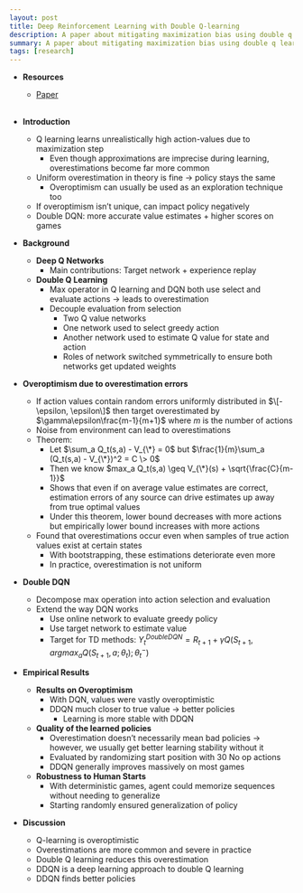 ```yaml
---
layout: post
title: Deep Reinforcement Learning with Double Q-learning
description: A paper about mitigating maximization bias using double q learning
summary: A paper about mitigating maximization bias using double q learning
tags: [research]
---
```


* **Resources**
    - [Paper](https://arxiv.org/abs/1509.06461)
<br><br/>

* **Introduction**  
  * Q learning learns unrealistically high action-values due to maximization step  
    * Even though approximations are imprecise during learning, overestimations become far more common  
  * Uniform overestimation in theory is fine → policy stays the same  
    * Overoptimism can usually be used as an exploration technique too  
  * If overoptimism isn’t unique, can impact policy negatively  
  * Double DQN: more accurate value estimates + higher scores on games  
* **Background**  
  * **Deep Q Networks**  
    * Main contributions: Target network + experience replay  
  * **Double Q Learning**  
    * Max operator in Q learning and DQN both use select and evaluate actions → leads to overestimation  
    * Decouple evaluation from selection  
      * Two Q value networks  
      * One network used to select greedy action  
      * Another network used to estimate Q value for state and action  
      * Roles of network switched symmetrically to ensure both networks get updated weights  
* **Overoptimism due to overestimation errors**  
  * If action values contain random errors uniformly distributed in $\[-\epsilon, \epsilon\]$ then target overestimated by $\gamma\epsilon\frac{m-1}{m+1}$ where $m$ is the number of actions  
  * Noise from environment can lead to overestimations  
  * Theorem:  
    * Let $\sum_a Q_t(s,a)  - V_{\*} = 0$ but $\frac{1}{m}\sum_a (Q_t(s,a)  - V_{\*})^2 = C \> 0$   
    * Then we know $max_a Q_t(s,a) \geq V_{\*}(s) + \sqrt{\frac{C}{m-1}}$  
    * Shows that even if on average value estimates are correct, estimation errors of any source can drive estimates up away from true optimal values  
    * Under this theorem, lower bound decreases with more actions but empirically lower bound increases with more actions  
  * Found that overestimations occur even when samples of true action values exist at certain states  
    * With bootstrapping, these estimations deteriorate even more  
    * In practice, overestimation is not uniform   
* **Double DQN**  
  * Decompose max operation into action selection and evaluation  
  * Extend the way DQN works  
    * Use online network to evaluate greedy policy  
    * Use target network to estimate value  
    * Target for TD methods: $Y_t^{DoubleDQN} = R_{t+1} + \gamma Q(S_{t+1}, argmax_a Q(S_{t+1}, a; \theta_t); \theta_t^-)$  
* **Empirical Results**  
  * **Results on Overoptimism**  
    * With DQN, values were vastly overoptimistic  
    * DDQN much closer to true value → better policies  
      * Learning is more stable with DDQN  
  * **Quality of the learned policies**  
    * Overestimation doesn’t necessarily mean bad policies → however, we usually get better learning stability without it  
    * Evaluated by randomizing start position with 30 No op actions  
    * DDQN generally improves massively on most games  
  * **Robustness to Human Starts**  
    * With deterministic games, agent could memorize sequences without needing to generalize  
    * Starting randomly ensured generalization of policy  
* **Discussion**  
  * Q-learning is overoptimistic  
  * Overestimations are more common and severe in practice  
  * Double Q learning reduces this overestimation  
  * DDQN is a deep learning approach to double Q learning  
  * DDQN finds better policies
